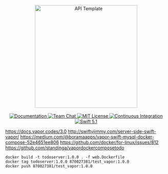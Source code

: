 <p align="center">
    <img src="https://user-images.githubusercontent.com/1342803/36623515-7293b4ec-18d3-11e8-85ab-4e2f8fb38fbd.png" width="320" alt="API Template">
    <br>
    <br>
    <a href="http://docs.vapor.codes/3.0/">
        <img src="http://img.shields.io/badge/read_the-docs-2196f3.svg" alt="Documentation">
    </a>
    <a href="https://discord.gg/vapor">
        <img src="https://img.shields.io/discord/431917998102675485.svg" alt="Team Chat">
    </a>
    <a href="LICENSE">
        <img src="http://img.shields.io/badge/license-MIT-brightgreen.svg" alt="MIT License">
    </a>
    <a href="https://circleci.com/gh/vapor/api-template">
        <img src="https://circleci.com/gh/vapor/api-template.svg?style=shield" alt="Continuous Integration">
    </a>
    <a href="https://swift.org">
        <img src="http://img.shields.io/badge/swift-5.1-brightgreen.svg" alt="Swift 5.1">
    </a>
</p>

https://docs.vapor.codes/3.0
http://swiftyjimmy.com/server-side-swift-vapor/
https://medium.com/@boramaapps/vapor-swift-mysql-docker-compose-52e4651ee806
https://github.com/docker/for-linux/issues/812
https://github.com/standinga/vapordockercomposetodo

```
docker build -t todoserver:1.0.0 . -f web.Dockerfile
docker tag todoserver:1.0.0 870027381/test_vapor:1.0.0
docker push 870027381/test_vapor:1.0.0
```
